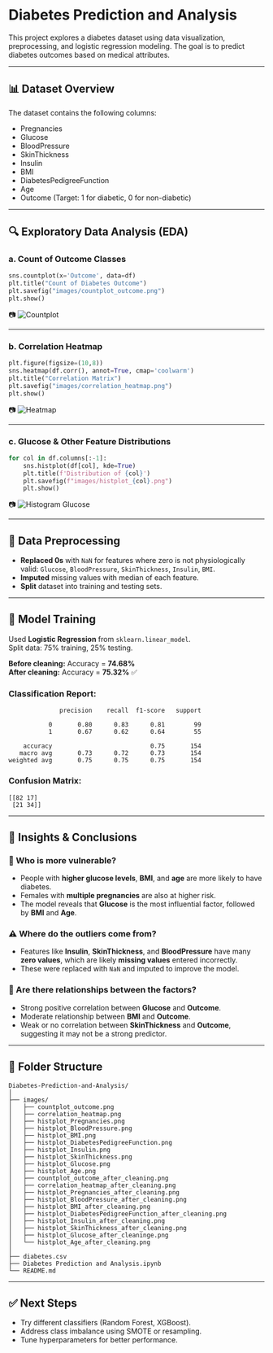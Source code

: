 # Diabetes Prediction and Analysis

This project explores a diabetes dataset using data visualization, preprocessing, and logistic regression modeling. The goal is to predict diabetes outcomes based on medical attributes.

---

## 📊 Dataset Overview

The dataset contains the following columns:

- Pregnancies
- Glucose
- BloodPressure
- SkinThickness
- Insulin
- BMI
- DiabetesPedigreeFunction
- Age
- Outcome (Target: 1 for diabetic, 0 for non-diabetic)

---

## 🔍 Exploratory Data Analysis (EDA)

### a. Count of Outcome Classes

```python
sns.countplot(x='Outcome', data=df)
plt.title("Count of Diabetes Outcome")
plt.savefig("images/countplot_outcome.png")
plt.show()
```

📷 ![Countplot](images/countplot_outcome.png)

---

### b. Correlation Heatmap

```python
plt.figure(figsize=(10,8))
sns.heatmap(df.corr(), annot=True, cmap='coolwarm')
plt.title("Correlation Matrix")
plt.savefig("images/correlation_heatmap.png")
plt.show()
```

📷 ![Heatmap](images/correlation_heatmap.png)

---

### c. Glucose & Other Feature Distributions

```python
for col in df.columns[:-1]:
    sns.histplot(df[col], kde=True)
    plt.title(f'Distribution of {col}')
    plt.savefig(f"images/histplot_{col}.png")
    plt.show()
```

📷 ![Histogram Glucose](images/histplot_Glucose.png)

---

## 🧹 Data Preprocessing

- **Replaced 0s** with `NaN` for features where zero is not physiologically valid: `Glucose`, `BloodPressure`, `SkinThickness`, `Insulin`, `BMI`.
- **Imputed** missing values with median of each feature.
- **Split** dataset into training and testing sets.

---

## 🤖 Model Training

Used **Logistic Regression** from `sklearn.linear_model`.  
Split data: 75% training, 25% testing.

**Before cleaning:** Accuracy = **74.68%**  
**After cleaning:** Accuracy = **75.32%** ✅

### Classification Report:

```
              precision    recall  f1-score   support

           0       0.80      0.83      0.81        99
           1       0.67      0.62      0.64        55

    accuracy                           0.75       154
   macro avg       0.73      0.72      0.73       154
weighted avg       0.75      0.75      0.75       154
```

### Confusion Matrix:

```
[[82 17]
 [21 34]]
```

---

## 📌 Insights & Conclusions

### 🧠 Who is more vulnerable?
- People with **higher glucose levels**, **BMI**, and **age** are more likely to have diabetes.
- Females with **multiple pregnancies** are also at higher risk.
- The model reveals that **Glucose** is the most influential factor, followed by **BMI** and **Age**.

### ⚠️ Where do the outliers come from?
- Features like **Insulin**, **SkinThickness**, and **BloodPressure** have many **zero values**, which are likely **missing values** entered incorrectly.
- These were replaced with `NaN` and imputed to improve the model.

### 🔗 Are there relationships between the factors?
- Strong positive correlation between **Glucose** and **Outcome**.
- Moderate relationship between **BMI** and **Outcome**.
- Weak or no correlation between **SkinThickness** and **Outcome**, suggesting it may not be a strong predictor.

---

## 📁 Folder Structure

```
Diabetes-Prediction-and-Analysis/
│
├── images/
│   ├── countplot_outcome.png
│   ├── correlation_heatmap.png
│   ├── histplot_Pregnancies.png
│   ├── histplot_BloodPressure.png
│   ├── histplot_BMI.png
│   ├── histplot_DiabetesPedigreeFunction.png
│   ├── histplot_Insulin.png
│   ├── histplot_SkinThickness.png
│   ├── histplot_Glucose.png
│   ├── histplot_Age.png
│   ├── countplot_outcome_after_cleaning.png
│   ├── correlation_heatmap_after_cleaning.png
│   ├── histplot_Pregnancies_after_cleaning.png
│   ├── histplot_BloodPressure_after_cleaning.png
│   ├── histplot_BMI_after_cleaning.png
│   ├── histplot_DiabetesPedigreeFunction_after_cleaning.png
│   ├── histplot_Insulin_after_cleaning.png
│   ├── histplot_SkinThickness_after_cleaning.png
│   ├── histplot_Glucose_after_cleaninge.png
│   └── histplot_Age_after_cleaning.png
│
├── diabetes.csv
├── Diabetes Prediction and Analysis.ipynb
└── README.md
```

---

## ✅ Next Steps

- Try different classifiers (Random Forest, XGBoost).
- Address class imbalance using SMOTE or resampling.
- Tune hyperparameters for better performance.
